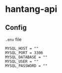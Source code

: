 # hantang-api

## Config

`.env` file

```env
MYSQL_HOST = ""
MYSQL_PORT = 3306
MYSQL_DATABASE = ""
MYSQL_USER = ""
MYSQL_PASSWORD = ""
```
